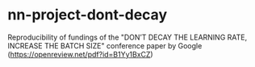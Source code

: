 # nn-project-dont-decay
Reproducibility of fundings of the "DON’T DECAY THE LEARNING RATE, INCREASE THE BATCH SIZE" conference paper by Google
(https://openreview.net/pdf?id=B1Yy1BxCZ)
